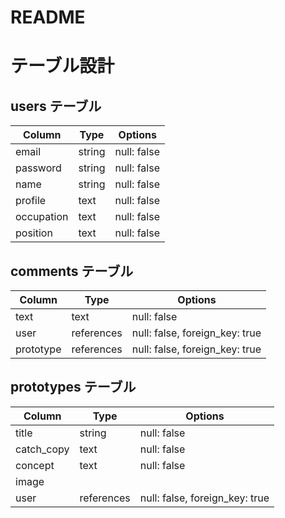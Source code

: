 # README

# テーブル設計

## users テーブル

| Column     | Type   | Options     |
| ---------- | ------ | ----------- |
| email      | string | null: false |
| password   | string | null: false |
| name       | string | null: false |
| profile    | text   | null: false |
| occupation | text   | null: false |
| position   | text   | null: false |

## comments テーブル

| Column     | Type   | Options     |
| ---------- | ------ | ----------- |
| text       | text   | null: false |
| user       | references | null: false, foreign_key: true |
| prototype  | references | null: false, foreign_key: true |

## prototypes テーブル

| Column     | Type   | Options     |
| ---------- | ------ | ----------- |
| title      | string | null: false |
| catch_copy | text   | null: false |
| concept    | text   | null: false |
| image      |        |             |
| user       | references | null: false, foreign_key: true |
